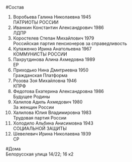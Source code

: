 #Состав  
1. Воробьева Галина Николаевна 1945  
    ПАТРИОТЫ РОССИИ  
2. Иванкин Константин Александрович 1986  
    ЛДПР  
3. Коростелев Степан Михайлович 1979  
    Российская партия пенсионеров за справедливость  
4. Кулаженко Ирина Анатольевна 1967  
    КОММУНИСТЫ РОССИИ  
5. Пахрутдинова Алина Ахмедовна 1989  
    ЕР  
6. Приходько Нина Дмитриевна 1950  
    Гражданская Платформа  
7. Розова Зоя Михайловна 1946  
    КПРФ  
8. Федотова Екатерина Александровна 1986  
    Будущее Родины  
9. Халилов Адиль Ахмедович 1980  
    За женщин России  
10. Халилова Юлия Владимировна 1983  
    Трудовая партия России  
11. Холодило Альбина Анисимовна 1943  
    СОЦИАЛЬНОЙ ЗАЩИТЫ  
12. Шевелевич Ирина Николаевна 1939  
    СР  
  
#Дома  
Белорусская улица 14/22; 16 к2  
  
